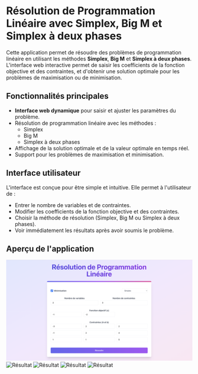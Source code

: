 # Résolution de Programmation Linéaire avec Simplex, Big M et Simplex à deux phases

Cette application permet de résoudre des problèmes de programmation linéaire en utilisant les méthodes **Simplex**, **Big M** et **Simplex à deux phases**. L'interface web interactive permet de saisir les coefficients de la fonction objective et des contraintes, et d'obtenir une solution optimale pour les problèmes de maximisation ou de minimisation.

## Fonctionnalités principales

- **Interface web dynamique** pour saisir et ajuster les paramètres du problème.
- Résolution de programmation linéaire avec les méthodes :
  - Simplex
  - Big M
  - Simplex à deux phases
- Affichage de la solution optimale et de la valeur optimale en temps réel.
- Support pour les problèmes de maximisation et minimisation.

## Interface utilisateur

L'interface est conçue pour être simple et intuitive. Elle permet à l'utilisateur de :
- Entrer le nombre de variables et de contraintes.
- Modifier les coefficients de la fonction objective et des contraintes.
- Choisir la méthode de résolution (Simplex, Big M ou Simplex à deux phases).
- Voir immédiatement les résultats après avoir soumis le problème.

## Aperçu de l'application

![Interface Utilisateur](front/public/r1.png)
![Résultat](path/to/r2.png)
![Résultat](path/to/r3.png)
![Résultat](path/to/r4.png)
![Résultat](path/to/r5.png)


